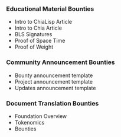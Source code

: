 ### Educational Material Bounties
  - Intro to ChiaLisp Article
  - Intro to Chia Article
  - BLS Signatures
  - Proof of Space Time
  - Proof of Weight

### Community Announcement Bounties
  - Bounty announcement template
  - Project announcement template
  - Updates announcement template

### Document Translation Bounties
  - Foundation Overview
  - Tokenomics
  - Bounties
